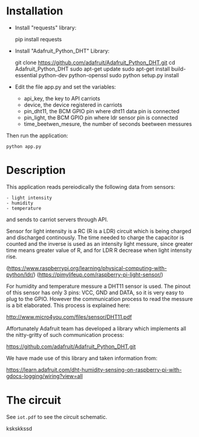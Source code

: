 # Installation

- Install "requests" library:
    
    pip install requests

- Install "Adafruit_Python_DHT" Library:
 
    git clone https://github.com/adafruit/Adafruit_Python_DHT.git
    cd Adafruit_Python_DHT
    sudo apt-get update
    sudo apt-get install build-essential python-dev python-openssl
    sudo python setup.py install
    
        
- Edit the file app.py and set the variables:
    - api_key, the key to API carriots
    - device, the device registered in carriots
    - pin_dht11, the BCM GPIO pin where dht11 data pin is connected 
    - pin_light, the BCM GPIO pin where ldr sensor pin is connected
    - time_beetwen_mesure, the number of seconds beetween messures


Then run the application:

    python app.py
    

# Description

This application reads pereiodically the following data from sensors:

    - light intensity
    - humidity
    - temperature
    
and sends to carriot servers through API.

Sensor for light intensity is a RC (R is a LDR) circuit which is being
charged and discharged continously. The time needed to charge the
capacitor is counted and the inverse is used as an intensity light
messure, since greater time means greater value of R, and for LDR R
decrease when light intensity rise.

(https://www.raspberrypi.org/learning/physical-computing-with-python/ldr/)
(https://pimylifeup.com/raspberry-pi-light-sensor/)
    
For humidity and temperature messure a DHT11 sensor is used. The pinout 
of this sensor has only 3 pins: VCC, GND and DATA, so it is very easy to
plug to the GPIO. However the communication process to read the messure
is a bit elaborated. This process is explained here:
 
http://www.micro4you.com/files/sensor/DHT11.pdf

Affortunately Adafruit team has developed a library which implements all
the nitty-gritty of such communication process:

https://github.com/adafruit/Adafruit_Python_DHT.git

We have made use of this library and taken information from:

https://learn.adafruit.com/dht-humidity-sensing-on-raspberry-pi-with-gdocs-logging/wiring?view=all

# The circuit

See ``iot.pdf`` to see the circuit schematic.


kskskkssd



